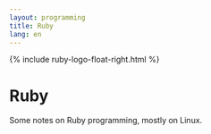 ```yaml
---
layout: programming
title: Ruby
lang: en
---
```

{% include ruby-logo-float-right.html %}

# Ruby
Some notes on Ruby programming, mostly on Linux.
